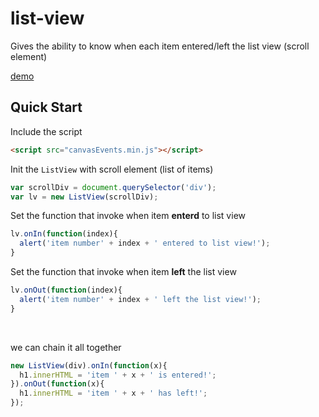 # list-view
Gives the ability to know when each item entered/left the list view (scroll element)

[demo](https://urlvnbrg.github.io/list-view/)

## Quick Start

Include the script
```html
<script src="canvasEvents.min.js"></script>
```

Init the `ListView` with scroll element (list of items)
```js
var scrollDiv = document.querySelector('div');
var lv = new ListView(scrollDiv);
```
Set the function that invoke when item **enterd** to list view
```js
lv.onIn(function(index){
  alert('item number' + index + ' entered to list view!');
}
```

Set the function that invoke when item **left** the list view
```js
lv.onOut(function(index){
  alert('item number' + index + ' left the list view!');
}
```
<br />

we can chain it all together
```js
new ListView(div).onIn(function(x){
  h1.innerHTML = 'item ' + x + ' is entered!';
}).onOut(function(x){
  h1.innerHTML = 'item ' + x + ' has left!';
});
```
